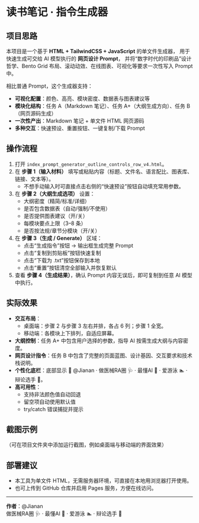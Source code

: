 # 读书笔记 · 指令生成器

## 项目思路
本项目是一个基于 **HTML + TailwindCSS + JavaScript** 的单文件生成器，
用于快速生成可交给 AI 模型执行的 **网页设计 Prompt**，
并将“数字时代的印刷品”设计哲学、Bento Grid 布局、滚动动效、在线图表、可视化等要求一次性写入 Prompt 中。

相比普通 Prompt，这个生成器支持：
- **可视化配置**：颜色、高亮、模块密度、数据表与图表建议等
- **模块化结构**：任务 A（Markdown 笔记）、任务 A+（大纲生成方向）、任务 B（网页源码生成）
- **一次性产出**：Markdown 笔记 + 单文件 HTML 网页源码
- **多种交互**：快速预设、重置按钮、一键复制/下载 Prompt

## 操作流程
1. 打开 `index_prompt_generator_outline_controls_row_v4.html`。
2. 在 **步骤 1（输入材料）** 填写或粘贴内容（标题、文件名、语言配比、图表库、链接、文本等）。
   - 不想手动输入时可直接点击右侧的“快速预设”按钮自动填充常用参数。
3. 在 **步骤 2（大纲生成选项）** 设置：
   - 大纲密度（精简/标准/详细）
   - 是否包含数据表（自动/强制/不使用）
   - 是否提供图表建议（开/关）
   - 每模块要点上限（3–8 条）
   - 是否按法规/章节分模块（开/关）
4. 在 **步骤 3（生成 / Generate）** 区域：
   - 点击“生成指令”按钮 → 输出框生成完整 Prompt
   - 点击“复制到剪贴板”按钮快速复制
   - 点击“下载为 .txt”按钮保存到本地
   - 点击“重置”按钮清空全部输入并恢复默认
5. 查看 **步骤 4（生成结果）**，确认 Prompt 内容无误后，即可复制到任意 AI 模型中执行。

## 实际效果
- **交互布局**：
  - 桌面端：步骤 2 与步骤 3 左右并排，各占 6 列；步骤 1 全宽。
  - 移动端：各模块上下排列，自适应屏幕。
- **大纲控制**：任务 A+ 中包含用户选择的参数，指导 AI 按需生成大纲与内容密度。
- **网页设计指令**：任务 B 中包含了完整的页面蓝图、设计基因、交互要求和技术栈说明。
- **个性化底栏**：底部显示 🌊 @Jianan · 做医械RA圈 🩺 · 最懂AI 🤖 · 爱游泳 🏊 · 辩论选手 🎤。
- **高可用性**：
  - 支持非法颜色值自动回退
  - 留空项自动使用默认值
  - try/catch 错误捕捉并提示

## 截图示例
（可在项目文件夹中添加运行截图，例如桌面端与移动端的界面效果）

## 部署建议
- 本工具为单文件 HTML，无需服务器环境，可直接在本地用浏览器打开使用。
- 也可上传到 GitHub 仓库并启用 Pages 服务，方便在线访问。

---
**作者**：@Jianan  
做医械RA圈 🩺 · 最懂AI 🤖 · 爱游泳 🏊 · 辩论选手 🎤
